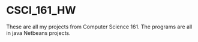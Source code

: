 # CSCI_161_HW

These are all my projects from Computer Science 161. 
The programs are all in java Netbeans projects.
